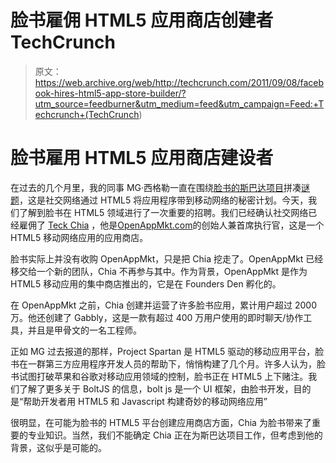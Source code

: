 # 脸书雇佣 HTML5 应用商店创建者 TechCrunch

> 原文：<https://web.archive.org/web/http://techcrunch.com/2011/09/08/facebook-hires-html5-app-store-builder/?utm_source=feedburner&utm_medium=feed&utm_campaign=Feed:+Techcrunch+(TechCrunch>)

# 脸书雇用 HTML5 应用商店建设者

在过去的几个月里，我的同事 MG·西格勒一直在围绕[脸书的斯巴达项目](https://web.archive.org/web/20230205022012/https://techcrunch.com/2011/06/15/facebook-project-spartan/)拼凑[谜题](https://web.archive.org/web/20230205022012/https://techcrunch.com/2011/07/05/facebook-spartan-ipad-html5/)，这是社交网络通过 HTML5 将应用程序带到移动网络的秘密计划。今天，我们了解到脸书在 HTML5 领域进行了一次重要的招聘。我们已经确认社交网络已经雇佣了 [Teck Chia](https://web.archive.org/web/20230205022012/http://www.crunchbase.com/person/teck-chia) ，他是[OpenAppMkt.com](https://web.archive.org/web/20230205022012/http://openappmkt.com/)的创始人兼首席执行官，这是一个 HTML5 移动网络应用的应用商店。

脸书实际上并没有收购 OpenAppMkt，只是把 Chia 挖走了。OpenAppMkt 已经移交给一个新的团队，Chia 不再参与其中。作为背景，OpenAppMkt 是作为 HTML5 移动应用的集中商店推出的，它是在 Founders Den 孵化的。

在 OpenAppMkt 之前，Chia 创建并运营了许多脸书应用，累计用户超过 2000 万。他还创建了 Gabbly，这是一款有超过 400 万用户使用的即时聊天/协作工具，并且是甲骨文的一名工程师。

正如 MG 过去报道的那样，Project Spartan 是 HTML5 驱动的移动应用平台，脸书在一群第三方应用程序开发人员的帮助下，悄悄构建了几个月。许多人认为，脸书试图打破苹果和谷歌对移动应用领域的控制，脸书正在 HTML5 上下赌注。我们了解了更多关于 BoltJS 的信息，bolt js 是一个 UI 框架，由脸书开发，目的是“帮助开发者用 HTML5 和 Javascript 构建奇妙的移动网络应用”

很明显，在可能为脸书的 HTML5 平台创建应用商店方面，Chia 为脸书带来了重要的专业知识。当然，我们不能确定 Chia 正在为斯巴达项目工作，但考虑到他的背景，这似乎是可能的。
